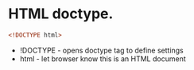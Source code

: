 # HTML doctype.

```html
<!DOCTYPE html>
```

- !DOCTYPE - opens doctype tag to define settings
- html - let browser know this is an HTML document
